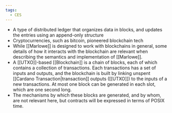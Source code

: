 ```yaml
---
tags:
  - CES
---
```

* A type of distributed ledger that organizes data in blocks, and updates the entries using an append-only structure
* Cryptocurrencies, such as bitcoin, pioneered blockchain tech
* While [[Marlowe]] is designed to work with blockchains in general, some details of how it interacts with the blockchain are relevant when describing the semantics and implementation of [[Marlowe]].
* A [[UTXO]]-based [[Blockchain]] is a chain of blocks, each of which contains a collection of transactions. Each transactions has a set of inputs and outputs, and the blockchain is built by linking unspent [[Cardano Transaction|transaction]] outputs ([[UTXO]]) to the inputs of a new transactions. At most one block can be generated in each slot, which are one second long.
* The mechanisms by which these blocks are generated, and by whom, are not relevant here, but contracts will be expressed in terms of POSIX time.